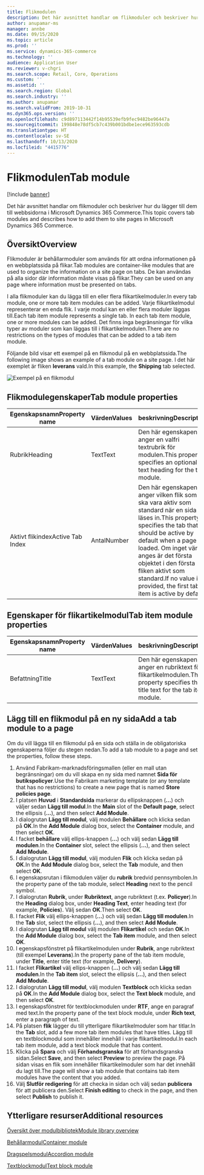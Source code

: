 ```yaml
---
title: Flikmodulen
description: Det här avsnittet handlar om flikmoduler och beskriver hur du lägger till dem till webbsidorna i Microsoft Dynamics 365 Commerce.
author: anupamar-ms
manager: annbe
ms.date: 09/15/2020
ms.topic: article
ms.prod: ''
ms.service: dynamics-365-commerce
ms.technology: ''
audience: Application User
ms.reviewer: v-chgri
ms.search.scope: Retail, Core, Operations
ms.custom: ''
ms.assetid: ''
ms.search.region: Global
ms.search.industry: ''
ms.author: anupamar
ms.search.validFrom: 2019-10-31
ms.dyn365.ops.version: ''
ms.openlocfilehash: c9d897113442f14b95539efb9fec9482be96447a
ms.sourcegitcommit: 199848e78df5cb7c439b001bdbe1ece963593cdb
ms.translationtype: HT
ms.contentlocale: sv-SE
ms.lasthandoff: 10/13/2020
ms.locfileid: "4415776"
---
```

# <a name="tab-module"></a><span data-ttu-id="6d72f-103">Flikmodulen</span><span class="sxs-lookup"><span data-stu-id="6d72f-103">Tab module</span></span>

[!include [banner](includes/banner.md)]

<span data-ttu-id="6d72f-104">Det här avsnittet handlar om flikmoduler och beskriver hur du lägger till dem till webbsidorna i Microsoft Dynamics 365 Commerce.</span><span class="sxs-lookup"><span data-stu-id="6d72f-104">This topic covers tab modules and describes how to add them to site pages in Microsoft Dynamics 365 Commerce.</span></span>

## <a name="overview"></a><span data-ttu-id="6d72f-105">Översikt</span><span class="sxs-lookup"><span data-stu-id="6d72f-105">Overview</span></span>

<span data-ttu-id="6d72f-106">Flikmoduler är behållarmoduler som används för att ordna informationen på en webbplatssida på flikar.</span><span class="sxs-lookup"><span data-stu-id="6d72f-106">Tab modules are container-like modules that are used to organize the information on a site page on tabs.</span></span> <span data-ttu-id="6d72f-107">De kan användas på alla sidor där information måste visas på flikar.</span><span class="sxs-lookup"><span data-stu-id="6d72f-107">They can be used on any page where information must be presented on tabs.</span></span>

<span data-ttu-id="6d72f-108">I alla flikmoduler kan du lägga till en eller flera flikartikelmoduler.</span><span class="sxs-lookup"><span data-stu-id="6d72f-108">In every tab module, one or more tab item modules can be added.</span></span> <span data-ttu-id="6d72f-109">Varje flikartikelmodul representerar en enda flik. I varje modul kan en eller flera moduler läggas till.</span><span class="sxs-lookup"><span data-stu-id="6d72f-109">Each tab item module represents a single tab. In each tab item module, one or more modules can be added.</span></span> <span data-ttu-id="6d72f-110">Det finns inga begränsningar för vilka typer av moduler som kan läggas till i flikartikelmodulen.</span><span class="sxs-lookup"><span data-stu-id="6d72f-110">There are no restrictions on the types of modules that can be added to a tab item module.</span></span>

<span data-ttu-id="6d72f-111">Följande bild visar ett exempel på en flikmodul på en webbplatssida.</span><span class="sxs-lookup"><span data-stu-id="6d72f-111">The following image shows an example of a tab module on a site page.</span></span> <span data-ttu-id="6d72f-112">I det här exemplet är fliken **leverans** vald.</span><span class="sxs-lookup"><span data-stu-id="6d72f-112">In this example, the **Shipping** tab selected.</span></span>

![Exempel på en flikmodul](./media/ecommerce-tab.PNG)

## <a name="tab-module-properties"></a><span data-ttu-id="6d72f-114">Flikmodulegenskaper</span><span class="sxs-lookup"><span data-stu-id="6d72f-114">Tab module properties</span></span>

| <span data-ttu-id="6d72f-115">Egenskapsnamn</span><span class="sxs-lookup"><span data-stu-id="6d72f-115">Property name</span></span> | <span data-ttu-id="6d72f-116">Värden</span><span class="sxs-lookup"><span data-stu-id="6d72f-116">Values</span></span> | <span data-ttu-id="6d72f-117">beskrivning</span><span class="sxs-lookup"><span data-stu-id="6d72f-117">Description</span></span> |
|---------------|--------|-------------|
| <span data-ttu-id="6d72f-118">Rubrik</span><span class="sxs-lookup"><span data-stu-id="6d72f-118">Heading</span></span> | <span data-ttu-id="6d72f-119">Text</span><span class="sxs-lookup"><span data-stu-id="6d72f-119">Text</span></span> | <span data-ttu-id="6d72f-120">Den här egenskapen anger en valfri textrubrik för modulen.</span><span class="sxs-lookup"><span data-stu-id="6d72f-120">This property specifies an optional text heading for the tab module.</span></span> |
| <span data-ttu-id="6d72f-121">Aktivt flikindex</span><span class="sxs-lookup"><span data-stu-id="6d72f-121">Active Tab Index</span></span> | <span data-ttu-id="6d72f-122">Antal</span><span class="sxs-lookup"><span data-stu-id="6d72f-122">Number</span></span> | <span data-ttu-id="6d72f-123">Den här egenskapen anger vilken flik som ska vara aktiv som standard när en sida läses in.</span><span class="sxs-lookup"><span data-stu-id="6d72f-123">This property specifies the tab that should be active by default when a page is loaded.</span></span> <span data-ttu-id="6d72f-124">Om inget värde anges är det första objektet i den första fliken aktivt som standard.</span><span class="sxs-lookup"><span data-stu-id="6d72f-124">If no value is provided, the first tab item is active by default.</span></span> |

## <a name="tab-item-module-properties"></a><span data-ttu-id="6d72f-125">Egenskaper för flikartikelmodul</span><span class="sxs-lookup"><span data-stu-id="6d72f-125">Tab item module properties</span></span>

| <span data-ttu-id="6d72f-126">Egenskapsnamn</span><span class="sxs-lookup"><span data-stu-id="6d72f-126">Property name</span></span> | <span data-ttu-id="6d72f-127">Värden</span><span class="sxs-lookup"><span data-stu-id="6d72f-127">Values</span></span> | <span data-ttu-id="6d72f-128">beskrivning</span><span class="sxs-lookup"><span data-stu-id="6d72f-128">Description</span></span> |
|---------------|--------|-------------|
| <span data-ttu-id="6d72f-129">Befattning</span><span class="sxs-lookup"><span data-stu-id="6d72f-129">Title</span></span> | <span data-ttu-id="6d72f-130">Text</span><span class="sxs-lookup"><span data-stu-id="6d72f-130">Text</span></span> | <span data-ttu-id="6d72f-131">Den här egenskapen anger en rubriktext för flikartikelmodulen.</span><span class="sxs-lookup"><span data-stu-id="6d72f-131">This property specifies the title text for the tab item module.</span></span> |

## <a name="add-a-tab-module-to-a-page"></a><span data-ttu-id="6d72f-132">Lägg till en flikmodul på en ny sida</span><span class="sxs-lookup"><span data-stu-id="6d72f-132">Add a tab module to a page</span></span>

<span data-ttu-id="6d72f-133">Om du vill lägga till en flikmodul på en sida och ställa in de obligatoriska egenskaperna följer du stegen nedan.</span><span class="sxs-lookup"><span data-stu-id="6d72f-133">To add a tab module to a page and set the properties, follow these steps.</span></span>

1. <span data-ttu-id="6d72f-134">Använd Fabrikam-marknadsföringsmallen (eller en mall utan begränsningar) om du vill skapa en ny sida med namnet **Sida för butikspolicyer**.</span><span class="sxs-lookup"><span data-stu-id="6d72f-134">Use the Fabrikam marketing template (or any template that has no restrictions) to create a new page that is named **Store policies page**.</span></span>
1. <span data-ttu-id="6d72f-135">I platsen **Huvud** i **Standardsida** markerar du ellipsknappen (**...**) och väljer sedan **Lägg till modul**.</span><span class="sxs-lookup"><span data-stu-id="6d72f-135">In the **Main** slot of the **Default page**, select the ellipsis (**...**), and then select **Add Module**.</span></span>
1. <span data-ttu-id="6d72f-136">I dialogrutan **Lägg till modul**, välj modulen **Behållare** och klicka sedan på **OK**.</span><span class="sxs-lookup"><span data-stu-id="6d72f-136">In the **Add Module** dialog box, select the **Container** module, and then select **OK**.</span></span>
1. <span data-ttu-id="6d72f-137">I facket **behållare** välj ellips-knappen (**...**) och välj sedan **Lägg till modulen**.</span><span class="sxs-lookup"><span data-stu-id="6d72f-137">In the **Container** slot, select the ellipsis (**...**), and then select **Add Module**.</span></span>
1. <span data-ttu-id="6d72f-138">I dialogrutan **Lägg till modul**, välj modulen **Flik** och klicka sedan på **OK**.</span><span class="sxs-lookup"><span data-stu-id="6d72f-138">In the **Add Module** dialog box, select the **Tab** module, and then select **OK**.</span></span>
1. <span data-ttu-id="6d72f-139">I egenskapsrutan i flikmodulen väljer du **rubrik** bredvid pennsymbolen.</span><span class="sxs-lookup"><span data-stu-id="6d72f-139">In the property pane of the tab module, select **Heading** next to the pencil symbol.</span></span>
1. <span data-ttu-id="6d72f-140">I dialogrutan **Rubrik**, under **Rubriktext**, ange rubriktext (t.ex. **Policyer**).</span><span class="sxs-lookup"><span data-stu-id="6d72f-140">In the **Heading** dialog box, under **Heading Text**, enter heading text (for example, **Policies**).</span></span> <span data-ttu-id="6d72f-141">Välj sedan **OK**.</span><span class="sxs-lookup"><span data-stu-id="6d72f-141">Then select **OK**.</span></span>
1. <span data-ttu-id="6d72f-142">I facket **Flik** välj ellips-knappen (**...**) och välj sedan **Lägg till modulen**.</span><span class="sxs-lookup"><span data-stu-id="6d72f-142">In the **Tab** slot, select the ellipsis (**...**), and then select **Add Module**.</span></span>
1. <span data-ttu-id="6d72f-143">I dialogrutan **Lägg till modul** välj modulen **Flikartikel** och sedan **OK**.</span><span class="sxs-lookup"><span data-stu-id="6d72f-143">In the **Add Module** dialog box, select the **Tab item** module, and then select **OK**.</span></span>
1. <span data-ttu-id="6d72f-144">I egenskapsfönstret på flikartikelmodulen under **Rubrik**, ange rubriktext (till exempel **Leverans**).</span><span class="sxs-lookup"><span data-stu-id="6d72f-144">In the property pane of the tab item module, under **Title**, enter title text (for example, **Delivery**).</span></span>
1. <span data-ttu-id="6d72f-145">I facket **Flikartikel** välj ellips-knappen (**...**) och välj sedan **Lägg till modulen**.</span><span class="sxs-lookup"><span data-stu-id="6d72f-145">In the **Tab item** slot, select the ellipsis (**...**), and then select **Add Module**.</span></span>
1. <span data-ttu-id="6d72f-146">I dialogrutan **Lägg till modul**, välj modulen **Textblock** och klicka sedan på **OK**.</span><span class="sxs-lookup"><span data-stu-id="6d72f-146">In the **Add Module** dialog box, select the **Text block** module, and then select **OK**.</span></span>
1. <span data-ttu-id="6d72f-147">I egenskapsfönstret för textblockmodulen under **RTF**, ange en paragraf med text.</span><span class="sxs-lookup"><span data-stu-id="6d72f-147">In the property pane of the text block module, under **Rich text**, enter a paragraph of text.</span></span>
1. <span data-ttu-id="6d72f-148">På platsen **flik** lägger du till ytterligare flikartikelmoduler som har titlar.</span><span class="sxs-lookup"><span data-stu-id="6d72f-148">In the **Tab** slot, add a few more tab item modules that have titles.</span></span> <span data-ttu-id="6d72f-149">Lägg till en textblockmodul som innehåller innehåll i varje flikartikelmodul.</span><span class="sxs-lookup"><span data-stu-id="6d72f-149">In each tab item module, add a text block module that has content.</span></span>
1. <span data-ttu-id="6d72f-150">Klicka på **Spara** och välj **Förhandsgranska** för att förhandsgranska sidan.</span><span class="sxs-lookup"><span data-stu-id="6d72f-150">Select **Save**, and then select **Preview** to preview the page.</span></span> <span data-ttu-id="6d72f-151">På sidan visas en flik som innehåller flikartikelmoduler som har det innehåll du lagt till.</span><span class="sxs-lookup"><span data-stu-id="6d72f-151">The page will show a tab module that contains tab item modules have the content that you added.</span></span>
1. <span data-ttu-id="6d72f-152">Välj **Slutför redigering** för att checka in sidan och välj sedan **publicera** för att publicera den.</span><span class="sxs-lookup"><span data-stu-id="6d72f-152">Select **Finish editing** to check in the page, and then select **Publish** to publish it.</span></span>

## <a name="additional-resources"></a><span data-ttu-id="6d72f-153">Ytterligare resurser</span><span class="sxs-lookup"><span data-stu-id="6d72f-153">Additional resources</span></span>

[<span data-ttu-id="6d72f-154">Översikt över modulbibliotek</span><span class="sxs-lookup"><span data-stu-id="6d72f-154">Module library overview</span></span>](starter-kit-overview.md)

[<span data-ttu-id="6d72f-155">Behållarmodul</span><span class="sxs-lookup"><span data-stu-id="6d72f-155">Container module</span></span>](add-container-module.md)

[<span data-ttu-id="6d72f-156">Dragspelsmodul</span><span class="sxs-lookup"><span data-stu-id="6d72f-156">Accordion module</span></span>](add-accordion.md)

[<span data-ttu-id="6d72f-157">Textblockmodul</span><span class="sxs-lookup"><span data-stu-id="6d72f-157">Text block module</span></span>](add-content-rich-block.md)
